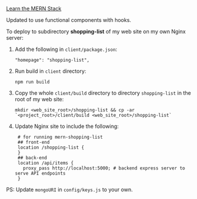 [Learn the MERN Stack](https://www.youtube.com/playlist?list=PLillGF-RfqbbiTGgA77tGO426V3hRF9iE)

Updated to use functional components with hooks.


To deploy to subdirectory **shopping-list** of my web site on my own Nginx server:

1. Add the following in `client/package.json`:

   `"homepage": "shopping-list",`

2. Run build in `client` directory:

   `npm run build`

3. Copy the whole `client/build` directory to directory `shopping-list` in the root of my web site:

   ```
   mkdir <web_site_root>/shopping-list && cp -ar `<project_root>/client/build <web_site_root>/shopping-list`
   ```

4. Update Nginx site to include the following:

   ```
    # for running mern-shopping-list
    ## front-end
    location /shopping-list {
    }
    ## back-end
    location /api/items {
      proxy_pass http://localhost:5000; # backend express server to serve API endpoints
    }
   ```

PS: Update `mongoURI` in `config/keys.js` to your own. 



